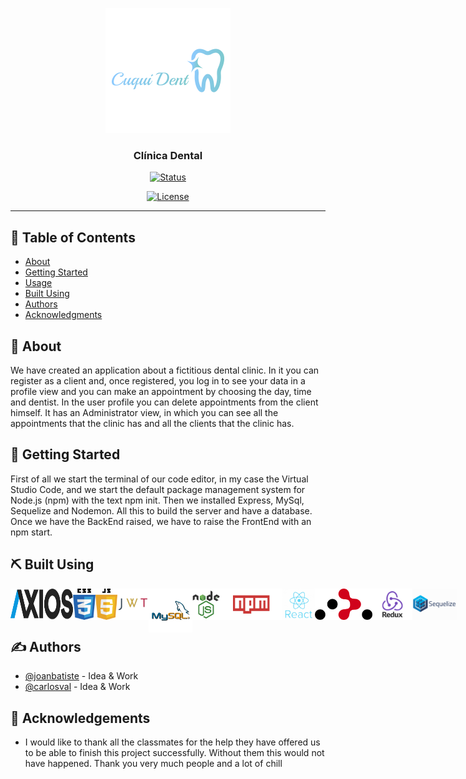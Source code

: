 <p align="center">
  <a href="" rel="noopener">
 <img width=200px height=200px src="src/img/logo.png" alt="Logo dentist"></a>
</p>

<h3 align="center">Clínica Dental</h3>

<div align="center">

[![Status](https://img.shields.io/badge/status-active-success.svg)]()

[![License](https://img.shields.io/badge/license-MIT-blue.svg)](/LICENSE)

</div>

---



## 📝 Table of Contents

- [About](#about)
- [Getting Started](#getting_started)
- [Usage](#usage)
- [Built Using](#built_using)
- [Authors](#authors)
- [Acknowledgments](#acknowledgement)

## 🧐 About <a name = "about"></a>

We have created an application about a fictitious dental clinic.
In it you can register as a client and, once registered, you log in to see your data in a profile view and you can make an appointment by choosing the day, time and dentist.
In the user profile you can delete appointments from the client himself.
It has an Administrator view, in which you can see all the appointments that the clinic has and all the clients that the clinic has.

## 🏁 Getting Started <a name = "getting_started"></a>

First of all we start the terminal of our code editor, in my case the Virtual Studio Code, and we start the default package management system for Node.js (npm) with the text npm init. Then we installed Express, MySql, Sequelize and Nodemon. All this to build the server and have a database.
Once we have the BackEnd raised, we have to raise the FrontEnd with an npm start.



## ⛏️ Built Using <a name = "built_using"></a>

<div style="display: flex; height: 50px">
    <img src="src/img/iconos/axios.png"
     height= "50px" width="100px"/>
    <img src="src/img/iconos/css.png"
     height= "50px" />
    <img src="src/img/iconos/js.png"
     height= "50px" />
    <img src="src/img/iconos/jwt.png"
     height= "50px" />
    <img src="src/img/iconos/mysql2.png"
     height= "70px" />
    <img src="src/img/iconos/nodejs.png"
     height= "50px" />
     <img src="src/img/iconos/npm.png"
     height= "50px" width="100px"/>
     <img src="src/img/iconos/react.png"
     height= "50px" />
     <img src="src/img/iconos/react-router.png"
     height= "50px" width="100px"/>
     <img src="src/img/iconos/Redux.png"
     height= "50px" />
     <img src="src/img/iconos/sequelize.png"
     height= "50px" />

</div>

## ✍️ Authors <a name = "authors"></a>

- [@joanbatiste](https://github.com/joanbatiste) - Idea & Work
- [@carlosval](https://github.com/Carlos-Val) - Idea & Work

## 🎉 Acknowledgements <a name = "acknowledgement"></a>

-  I would like to thank all the classmates for the help they have offered us to be able to finish this project successfully. Without them this would not have happened. Thank you very much people and a lot of chill
